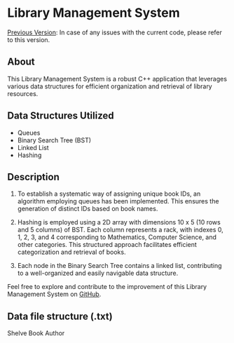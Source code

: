 # Library Management System

[Previous Version](https://github.com/haroonrashid2210/Library-Management-System/tree/ed883346b13487fa1bb37a8e7fd0f00b95b1aa2a): In case of any issues with the current code, please refer to this version.

## About

This Library Management System is a robust C++ application that leverages various data structures for efficient organization and retrieval of library resources.

## Data Structures Utilized

- Queues
- Binary Search Tree (BST)
- Linked List
- Hashing

## Description

1. To establish a systematic way of assigning unique book IDs, an algorithm employing queues has been implemented. This ensures the generation of distinct IDs based on book names.

2. Hashing is employed using a 2D array with dimensions 10 x 5 (10 rows and 5 columns) of BST. Each column represents a rack, with indexes 0, 1, 2, 3, and 4 corresponding to Mathematics, Computer Science, and other categories. This structured approach facilitates efficient categorization and retrieval of books.

3. Each node in the Binary Search Tree contains a linked list, contributing to a well-organized and easily navigable data structure.

Feel free to explore and contribute to the improvement of this Library Management System on [GitHub](https://github.com/haroonrashid2210/Library-Management-System).

## Data file structure (.txt)

Shelve
Book
Author